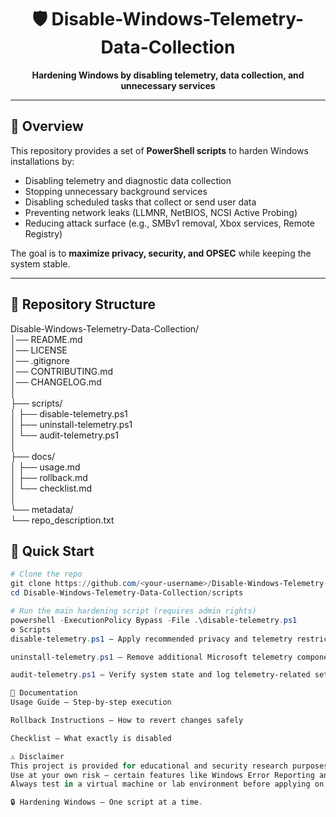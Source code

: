 <div align="center">

# 🛡️ Disable-Windows-Telemetry-Data-Collection  
**Hardening Windows by disabling telemetry, data collection, and unnecessary services**

</div>

---

## 📖 Overview
This repository provides a set of **PowerShell scripts** to harden Windows installations by:
- Disabling telemetry and diagnostic data collection  
- Stopping unnecessary background services  
- Disabling scheduled tasks that collect or send user data  
- Preventing network leaks (LLMNR, NetBIOS, NCSI Active Probing)  
- Reducing attack surface (e.g., SMBv1 removal, Xbox services, Remote Registry)  

The goal is to **maximize privacy, security, and OPSEC** while keeping the system stable.

---

## 📂 Repository Structure
Disable-Windows-Telemetry-Data-Collection/
<br>│── README.md
<br>│── LICENSE
<br>│── .gitignore
<br>│── CONTRIBUTING.md
<br>│── CHANGELOG.md
<br>│
<br>├── scripts/
<br>│ ├── disable-telemetry.ps1
<br>│ ├── uninstall-telemetry.ps1
<br>│ └── audit-telemetry.ps1
<br>│
<br>├── docs/
<br>│ ├── usage.md
<br>│ ├── rollback.md
<br>│ └── checklist.md
<br>│
<br>└── metadata/
<br>└── repo_description.txt



## 🚀 Quick Start
```powershell
# Clone the repo
git clone https://github.com/<your-username>/Disable-Windows-Telemetry-Data-Collection.git
cd Disable-Windows-Telemetry-Data-Collection/scripts

# Run the main hardening script (requires admin rights)
powershell -ExecutionPolicy Bypass -File .\disable-telemetry.ps1
⚙️ Scripts
disable-telemetry.ps1 – Apply recommended privacy and telemetry restrictions

uninstall-telemetry.ps1 – Remove additional Microsoft telemetry components (optional)

audit-telemetry.ps1 – Verify system state and log telemetry-related settings

📝 Documentation
Usage Guide – Step-by-step execution

Rollback Instructions – How to revert changes safely

Checklist – What exactly is disabled

⚠️ Disclaimer
This project is provided for educational and security research purposes only.
Use at your own risk – certain features like Windows Error Reporting and Cortana will be disabled permanently.
Always test in a virtual machine or lab environment before applying on production systems.

🔒 Hardening Windows – One script at a time.
